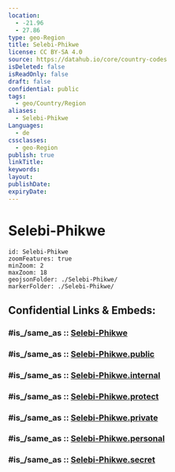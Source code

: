 ```yaml
---
location:
  - -21.96
  - 27.86
type: geo-Region
title: Selebi-Phikwe
license: CC BY-SA 4.0
source: https://datahub.io/core/country-codes
isDeleted: false
isReadOnly: false
draft: false
confidential: public
tags:
  - geo/Country/Region
aliases:
  - Selebi-Phikwe
Languages:
  - de
cssclasses:
  - geo-Region
publish: true
linkTitle:
keywords:
layout:
publishDate:
expiryDate:
---
```


# Selebi-Phikwe

```leaflet
id: Selebi-Phikwe
zoomFeatures: true 
minZoom: 2 
maxZoom: 18
geojsonFolder: ./Selebi-Phikwe/
markerFolder: ./Selebi-Phikwe/
```


## Confidential Links & Embeds: 

### #is_/same_as :: [Selebi-Phikwe](/_Standards/Earth/Continent/Africa/Africa~South/Botswana/districts~Botswana/Selebi-Phikwe.md) 

### #is_/same_as :: [Selebi-Phikwe.public](/_public/Earth/Continent/Africa/Africa~South/Botswana/districts~Botswana/Selebi-Phikwe.public.md) 

### #is_/same_as :: [Selebi-Phikwe.internal](/_internal/Earth/Continent/Africa/Africa~South/Botswana/districts~Botswana/Selebi-Phikwe.internal.md) 

### #is_/same_as :: [Selebi-Phikwe.protect](/_protect/Earth/Continent/Africa/Africa~South/Botswana/districts~Botswana/Selebi-Phikwe.protect.md) 

### #is_/same_as :: [Selebi-Phikwe.private](/_private/Earth/Continent/Africa/Africa~South/Botswana/districts~Botswana/Selebi-Phikwe.private.md) 

### #is_/same_as :: [Selebi-Phikwe.personal](/_personal/Earth/Continent/Africa/Africa~South/Botswana/districts~Botswana/Selebi-Phikwe.personal.md) 

### #is_/same_as :: [Selebi-Phikwe.secret](/_secret/Earth/Continent/Africa/Africa~South/Botswana/districts~Botswana/Selebi-Phikwe.secret.md)


